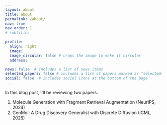 ```yaml
---
layout: about
title: about
permalink: /about/
nav: true
nav_order: 1
# subtitle: 

profile:
  align: right
  image: 
  image_circular: false # crops the image to make it circular
  address: 

news: false  # includes a list of news items
selected_papers: false # includes a list of papers marked as "selected={true}"
social: false  # includes social icons at the bottom of the page
---
```


In this blog post, I'll be reviewing two papers:
1. Molecule Generation with Fragment Retrieval Augmentation (NeurIPS, 2024)
2. GenMol: A Drug Discovery Generalist with Discrete Diffusion (ICML, 2025)